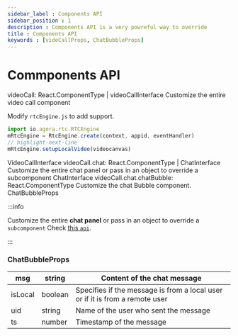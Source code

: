 ```yaml
---
sidebar_label : Components API
sidebar_position : 1
description : Components API is a very powreful way to override
title : Components API
keywords : [videCallProps, ChatBubbleProps]
---
```

# Commponents API
videoCall: React.ComponentType | videoCallInterface
Customize the entire video call component

Modify `rtcEngine.js` to add support.

```js title="rtcEngine.js"
import io.agora.rtc.RTCEngine
mRtcEngine = RtcEngine.create(context, appid, eventHandler)
// highlight-next-line
mRtcEngine.setupLocalVideo(videocanvas)

```

VideoCallInterface
videoCall.chat: React.ComponentType | ChatInterface
Customize the entire chat panel or pass in an object to override a subcomponent
ChatInterface
videoCall.chat.chatBubble: React.ComponentType
Customize the chat Bubble component.
ChatBubbleProps

:::info

Customize the entire **chat panel** or pass in an object to override a `subcomponent` Check [this `api`](#).

:::

### ChatBubbleProps

| msg     | string  | Content of the chat message                                                    |
|---------|---------|--------------------------------------------------------------------------------|
| isLocal | boolean | Specifies if the message  is from a local user or  if it is from a remote user |
| uid     | string  | Name of the user who  sent the message                                         |
| ts      | number  | Timestamp of the message                                                       |